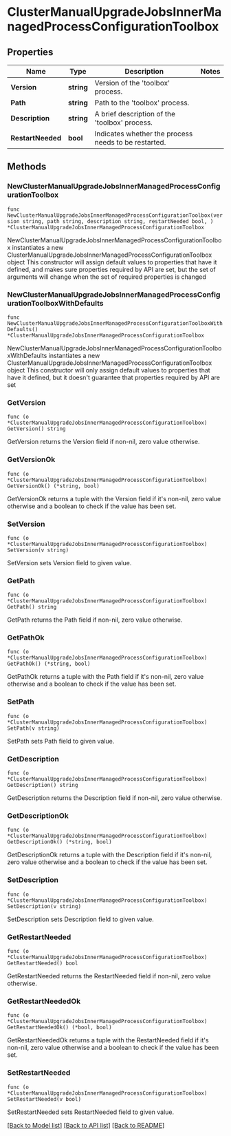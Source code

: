 # ClusterManualUpgradeJobsInnerManagedProcessConfigurationToolbox

## Properties

Name | Type | Description | Notes
------------ | ------------- | ------------- | -------------
**Version** | **string** | Version of the &#39;toolbox&#39; process. | 
**Path** | **string** | Path to the &#39;toolbox&#39; process. | 
**Description** | **string** | A brief description of the &#39;toolbox&#39; process. | 
**RestartNeeded** | **bool** | Indicates whether the process needs to be restarted. | 

## Methods

### NewClusterManualUpgradeJobsInnerManagedProcessConfigurationToolbox

`func NewClusterManualUpgradeJobsInnerManagedProcessConfigurationToolbox(version string, path string, description string, restartNeeded bool, ) *ClusterManualUpgradeJobsInnerManagedProcessConfigurationToolbox`

NewClusterManualUpgradeJobsInnerManagedProcessConfigurationToolbox instantiates a new ClusterManualUpgradeJobsInnerManagedProcessConfigurationToolbox object
This constructor will assign default values to properties that have it defined,
and makes sure properties required by API are set, but the set of arguments
will change when the set of required properties is changed

### NewClusterManualUpgradeJobsInnerManagedProcessConfigurationToolboxWithDefaults

`func NewClusterManualUpgradeJobsInnerManagedProcessConfigurationToolboxWithDefaults() *ClusterManualUpgradeJobsInnerManagedProcessConfigurationToolbox`

NewClusterManualUpgradeJobsInnerManagedProcessConfigurationToolboxWithDefaults instantiates a new ClusterManualUpgradeJobsInnerManagedProcessConfigurationToolbox object
This constructor will only assign default values to properties that have it defined,
but it doesn't guarantee that properties required by API are set

### GetVersion

`func (o *ClusterManualUpgradeJobsInnerManagedProcessConfigurationToolbox) GetVersion() string`

GetVersion returns the Version field if non-nil, zero value otherwise.

### GetVersionOk

`func (o *ClusterManualUpgradeJobsInnerManagedProcessConfigurationToolbox) GetVersionOk() (*string, bool)`

GetVersionOk returns a tuple with the Version field if it's non-nil, zero value otherwise
and a boolean to check if the value has been set.

### SetVersion

`func (o *ClusterManualUpgradeJobsInnerManagedProcessConfigurationToolbox) SetVersion(v string)`

SetVersion sets Version field to given value.


### GetPath

`func (o *ClusterManualUpgradeJobsInnerManagedProcessConfigurationToolbox) GetPath() string`

GetPath returns the Path field if non-nil, zero value otherwise.

### GetPathOk

`func (o *ClusterManualUpgradeJobsInnerManagedProcessConfigurationToolbox) GetPathOk() (*string, bool)`

GetPathOk returns a tuple with the Path field if it's non-nil, zero value otherwise
and a boolean to check if the value has been set.

### SetPath

`func (o *ClusterManualUpgradeJobsInnerManagedProcessConfigurationToolbox) SetPath(v string)`

SetPath sets Path field to given value.


### GetDescription

`func (o *ClusterManualUpgradeJobsInnerManagedProcessConfigurationToolbox) GetDescription() string`

GetDescription returns the Description field if non-nil, zero value otherwise.

### GetDescriptionOk

`func (o *ClusterManualUpgradeJobsInnerManagedProcessConfigurationToolbox) GetDescriptionOk() (*string, bool)`

GetDescriptionOk returns a tuple with the Description field if it's non-nil, zero value otherwise
and a boolean to check if the value has been set.

### SetDescription

`func (o *ClusterManualUpgradeJobsInnerManagedProcessConfigurationToolbox) SetDescription(v string)`

SetDescription sets Description field to given value.


### GetRestartNeeded

`func (o *ClusterManualUpgradeJobsInnerManagedProcessConfigurationToolbox) GetRestartNeeded() bool`

GetRestartNeeded returns the RestartNeeded field if non-nil, zero value otherwise.

### GetRestartNeededOk

`func (o *ClusterManualUpgradeJobsInnerManagedProcessConfigurationToolbox) GetRestartNeededOk() (*bool, bool)`

GetRestartNeededOk returns a tuple with the RestartNeeded field if it's non-nil, zero value otherwise
and a boolean to check if the value has been set.

### SetRestartNeeded

`func (o *ClusterManualUpgradeJobsInnerManagedProcessConfigurationToolbox) SetRestartNeeded(v bool)`

SetRestartNeeded sets RestartNeeded field to given value.



[[Back to Model list]](../README.md#documentation-for-models) [[Back to API list]](../README.md#documentation-for-api-endpoints) [[Back to README]](../README.md)


